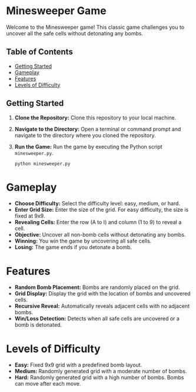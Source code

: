# Minesweeper Game

Welcome to the Minesweeper game! This classic game challenges you to uncover all the safe cells without detonating any bombs.

## Table of Contents

- [Getting Started](#getting-started)
- [Gameplay](#gameplay)
- [Features](#features)
- [Levels of Difficulty](#levels-of-difficulty)

## Getting Started

1. **Clone the Repository:** Clone this repository to your local machine.

2. **Navigate to the Directory:** Open a terminal or command prompt and navigate to the directory where you cloned the repository.

3. **Run the Game:** Run the game by executing the Python script `minesweeper.py`.

   ```bash
   python minesweeper.py
# Gameplay

- **Choose Difficulty:** Select the difficulty level: easy, medium, or hard.
- **Enter Grid Size:** Enter the size of the grid. For easy difficulty, the size is fixed at 9x9.
- **Revealing Cells:** Enter the row (A to I) and column (1 to 9) to reveal a cell.
- **Objective:** Uncover all non-bomb cells without detonating any bombs.
- **Winning:** You win the game by uncovering all safe cells.
- **Losing:** The game ends if you detonate a bomb.

# Features

- **Random Bomb Placement:** Bombs are randomly placed on the grid.
- **Grid Display:** Display the grid with the location of bombs and uncovered cells.
- **Recursive Reveal:** Automatically reveals adjacent cells with no adjacent bombs.
- **Win/Loss Detection:** Detects when all safe cells are uncovered or a bomb is detonated.

# Levels of Difficulty

- **Easy:** Fixed 9x9 grid with a predefined bomb layout.
- **Medium:** Randomly generated grid with a moderate number of bombs.
- **Hard:** Randomly generated grid with a high number of bombs. Bombs can move after each move.
